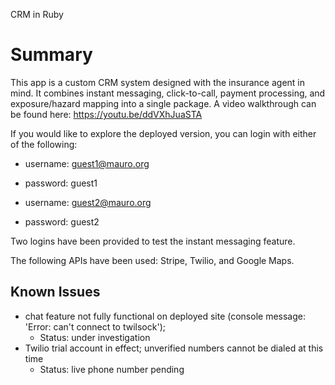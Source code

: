 CRM in Ruby

# Summary

This app is a custom CRM system designed with the insurance agent in mind. It combines instant messaging, click-to-call, payment processing, and exposure/hazard mapping into a single package. A video walkthrough can be found here: https://youtu.be/ddVXhJuaSTA

If you would like to explore the deployed version, you can login with either of the following:
 - username: guest1@mauro.org
 - password: guest1

 - username: guest2@mauro.org
 - password: guest2
 
 Two logins have been provided to test the instant messaging feature.
 
 The following APIs have been used: Stripe, Twilio, and Google Maps.

## Known Issues
* chat feature not fully functional on deployed site (console message: 'Error: can't connect to twilsock'); 
    * Status: under investigation
* Twilio trial account in effect; unverified numbers cannot be dialed at this time
    * Status: live phone number pending
